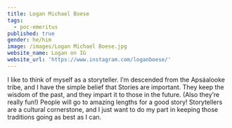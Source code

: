 ```yaml
---
title: Logan Michael Boese
tags:
  - poc-emeritus
published: true
gender: he/him
image: /images/Logan Michael Boese.jpg
website_name: Logan on IG
website_url: 'https://www.instagram.com/loganboese/'
---
```


I like to think of myself as a storyteller. I’m descended from the Apsáalooke tribe, and I have the simple belief that Stories are important. They keep the wisdom of the past, and they impart it to those in the future. (Also they’re really fun!) People will go to amazing lengths for a good story! Storytellers are a cultural cornerstone, and I just want to do my part in keeping those traditions going as best as I can. 
